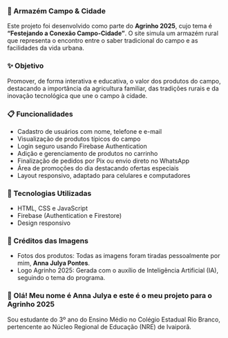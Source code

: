 ### 🌱 Armazém Campo & Cidade
Este projeto foi desenvolvido como parte do **Agrinho 2025**, cujo tema é **“Festejando a Conexão Campo-Cidade”**. O site simula um armazém rural que representa o encontro entre o saber tradicional do campo e as facilidades da vida urbana.

### ✨ Objetivo
Promover, de forma interativa e educativa, o valor dos produtos do campo, destacando a importância da agricultura familiar, das tradições rurais e da inovação tecnológica que une o campo à cidade.

### 📋 Funcionalidades
* Cadastro de usuários com nome, telefone e e-mail
* Visualização de produtos típicos do campo
* Login seguro usando Firebase Authentication
* Adição e gerenciamento de produtos no carrinho
* Finalização de pedidos por Pix ou envio direto no WhatsApp
* Área de promoções do dia destacando ofertas especiais
* Layout responsivo, adaptado para celulares e computadores

### 🚀 Tecnologias Utilizadas

* HTML, CSS e JavaScript
* Firebase (Authentication e Firestore)
* Design responsivo

### 📸 Créditos das Imagens
* Fotos dos produtos: Todas as imagens foram tiradas pessoalmente por mim, **Anna Julya Pontes**.
* Logo Agrinho 2025: Gerada com o auxílio de Inteligência Artificial (IA), seguindo o tema do programa.

### 📌 Olá! Meu nome é Anna Julya e **este é o meu projeto para o Agrinho 2025**
Sou estudante do 3º ano do Ensino Médio no Colégio Estadual Rio Branco, pertencente ao Núcleo Regional de Educação (NRE) de Ivaiporã. 

